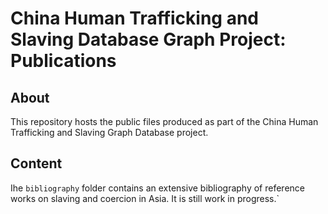 # China Human Trafficking and Slaving Database Graph Project: Publications

## About

This repository hosts the public files produced as part of the China Human Trafficking and Slaving Graph Database project.

## Content

Ihe `bibliography` folder contains an extensive bibliography of reference works on slaving and coercion in Asia. It is still work in progress.`
